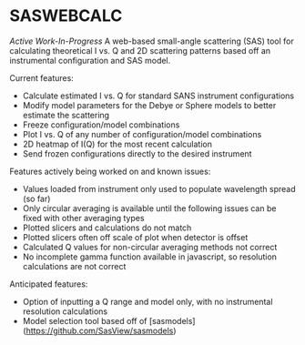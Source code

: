 # SASWEBCALC

*Active Work-In-Progress*
A web-based small-angle scattering (SAS) tool for calculating theoretical I vs. Q and 2D scattering patterns based off an instrumental configuration and SAS model.

Current features:
- Calculate estimated I vs. Q for standard SANS instrument configurations
- Modify model parameters for the Debye or Sphere models to better estimate the scattering
- Freeze configuration/model combinations
- Plot I vs. Q of any number of configuration/model combinations
- 2D heatmap of I(Q) for the most recent calculation
- Send frozen configurations directly to the desired instrument

Features actively being worked on and known issues:
- Values loaded from instrument only used to populate wavelength spread (so far)
- Only circular averaging is available until the following issues can be fixed with other averaging types
 - Plotted slicers and calculations do not match
 - Plotted slicers often off scale of plot when detector is offset
 - Calculated Q values for non-circular averaging methods not correct
- No incomplete gamma function available in javascript, so resolution calculations are not correct

Anticipated features:
- Option of inputting a Q range and model only, with no instrumental resolution calculations
- Model selection tool based off of [sasmodels] (https://github.com/SasView/sasmodels)